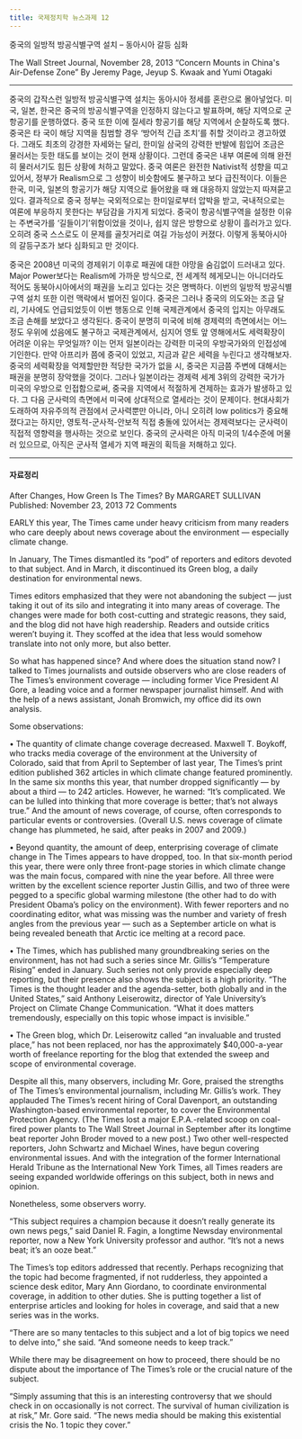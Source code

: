 ```yaml
---
title: 국제정치학 뉴스과제 12
---
```


중국의 일방적 방공식별구역 설치 – 동아시아 갈등 심화

The Wall Street Journal, November 28, 2013
“Concern Mounts in China's Air-Defense Zone” By Jeremy Page, Jeyup S. Kwaak and Yumi Otagaki

---

중국의 갑작스런 일방적 방공식별구역 설치는 동아시아 정세를 혼란으로 몰아넣었다. 미국, 일본, 한국은 중국의 방공식별구역을 인정하지 않는다고 발표하며, 해당 지역으로 군 항공기를 운행하였다. 중국 또한 이에 질세라 항공기를 해당 지역에서 순찰하도록 했다. 중국은 타 국이 해당 지역을 침범할 경우 ‘방어적 긴급 조치’를 취할 것이라고 경고하였다. 그래도 최초의 강경한 자세와는 달리, 한미일 삼국의 강력한 반발에 힘입어 조금은 물러서는 듯한 태도를 보이는 것이 현재 상황이다. 그런데 중국은 내부 여론에 의해 완전히 물러서기도 힘든 상황에 처하고 말았다. 중국 여론은 완전한 Nativist적 성향을 띠고 있어서, 정부가 Realism으로 그 성향이 비슷함에도 불구하고 보다 급진적이다. 이들은 한국, 미국, 일본의 항공기가 해당 지역으로 들어왔을 때 왜 대응하지 않았는지 따져묻고 있다. 결과적으로 중국 정부는 국외적으로는 한미일로부터 압박을 받고, 국내적으로는 여론에 부응하지 못한다는 부담감을 가지게 되었다. 중국이 항공식별구역을 설정한 이유는 주변국가를 ‘길들이기’위함이었을 것이나, 쉽지 않은 방향으로 상황이 흘러가고 있다. 오히려 중국 스스로도 이 문제를 골칫거리로 여길 가능성이 커졌다. 이렇게 동북아시아의 갈등구조가 보다 심화되고 만 것이다.

중국은 2008년 미국의 경제위기 이후로 패권에 대한 야망을 숨김없이 드러내고 있다. Major Power보다는 Realism에 가까운 방식으로, 전 세계적 헤게모니는 아니더라도 적어도 동북아시아에서의 패권을 노리고 있다는 것은 명백하다. 이번의 일방적 방공식별구역 설치 또한 이런 맥락에서 벌어진 일이다. 중국은 그러나 중국의 의도와는 조금 달리, 기사에도 언급되었듯이 이번 행동으로 인해 국제관계에서 중국의 입지는 아무래도 조금 손해를 보았다고 생각된다. 중국이 분명히 미국에 비해 경제력의 측면에서는 어느정도 우위에 섰음에도 불구하고 국제관계에서, 심지어 영토 앞 영해에서도 세력확장이 어려운 이유는 무엇일까? 이는 먼저 일본이라는 강력한 미국의 우방국가와의 인접성에 기인한다. 만약 아프리카 쯤에 중국이 있었고, 지금과 같은 세력을 누린다고 생각해보자. 중국의 세력확장을 억제할만한 적당한 국가가 없을 시, 중국은 지금쯤 주변에 대해서는 패권을 분명히 장악했을 것이다. 그러나 일본이라는 경제력 세계 3위의 강력한 국가가 미국의 우방으로 인접함으로써, 중국을 지역에서 적절하게 견제하는 효과가 발생하고 있다. 그 다음 군사력의 측면에서 미국에 상대적으로 열세라는 것이 문제이다. 현대사회가 도래하여 자유주의적 관점에서 군사력뿐만 아니라, 아니 오히려 low politics가 중요해졌다고는 하지만, 영토적-군사적-안보적 직접 충돌에 있어서는 경제력보다는 군사력이 직접적 영향력을 행사하는 것으로 보인다. 중국의 군사력은 아직 미국의 1/4수준에 머물러 있으므로, 아직은 군사적 열세가 지역 패권의 획득을 저해하고 있다.

---

#### 자료정리

After Changes, How Green Is The Times?
By MARGARET SULLIVAN
Published: November 23, 2013 72 Comments

EARLY this year, The Times came under heavy criticism from many readers who care deeply about news coverage about the environment — especially climate change.

In January, The Times dismantled its “pod” of reporters and editors devoted to that subject. And in March, it discontinued its Green blog, a daily destination for environmental news.

Times editors emphasized that they were not abandoning the subject — just taking it out of its silo and integrating it into many areas of coverage.  The changes were made for both cost-cutting and strategic reasons, they said, and the blog did not have high readership. Readers and outside critics weren’t buying it. They scoffed at the idea that less would somehow translate into not only more, but also better.

So what has happened since? And where does the situation stand now? I talked to Times journalists and outside observers who are close readers of The Times’s environment coverage — including former Vice President Al Gore, a leading voice and a former newspaper journalist himself. And with the help of a news assistant, Jonah Bromwich, my office did its own analysis.

Some observations:

• The quantity of climate change coverage decreased. Maxwell T. Boykoff, who tracks media coverage of the environment at the University of Colorado, said that from April to September of last year, The Times’s print edition published 362 articles in which climate change featured prominently. In the same six months this year, that number dropped significantly — by about a third — to 242 articles. However, he warned: “It’s complicated. We can be lulled into thinking that more coverage is better; that’s not always true.”  And the amount of news coverage, of course, often corresponds to particular events or controversies. (Overall U.S. news coverage of climate change has plummeted, he said, after peaks in 2007 and 2009.)

• Beyond quantity, the amount of deep, enterprising coverage of climate change in The Times appears to have dropped, too. In that six-month period this year, there were only three front-page stories in which climate change was the main focus, compared with nine the year before. All three were written by the excellent science reporter Justin Gillis, and two of three were pegged to a specific global warming milestone (the other had to do with President Obama’s policy on the environment). With fewer reporters and no coordinating editor, what was missing was the number and variety of fresh angles from the previous year — such as a September article on what is being revealed beneath that Arctic ice melting at a record pace.

• The Times, which has published many groundbreaking series on the environment, has not had such a series since Mr. Gillis’s “Temperature Rising” ended in January. Such series not only provide especially deep reporting, but their presence also shows the subject is a high priority. “The Times is the thought leader and the agenda-setter, both globally and in the United States,” said Anthony Leiserowitz, director of Yale University’s Project on Climate Change Communication. “What it does matters tremendously, especially on this topic whose impact is invisible.”

• The Green blog, which Dr. Leiserowitz called “an invaluable and trusted place,” has not been replaced, nor has the approximately $40,000-a-year worth of freelance reporting for the blog that extended the sweep and scope of environmental coverage.

Despite all this, many observers, including Mr. Gore, praised the strengths of The Times’s environmental journalism, including Mr. Gillis’s work. They applauded The Times’s recent hiring of Coral Davenport, an outstanding Washington-based environmental reporter, to cover the Environmental Protection Agency. (The Times lost a major E.P.A.-related scoop on coal-fired power plants to The Wall Street Journal in September after its longtime beat reporter John Broder moved to a new post.) Two other well-respected reporters, John Schwartz and Michael Wines, have begun covering environmental issues. And with the integration of the former International Herald Tribune as the International New York Times, all Times readers are seeing expanded worldwide offerings on this subject, both in news and opinion.

Nonetheless, some observers worry.

“This subject requires a champion because it doesn’t really generate its own news pegs,” said Daniel R. Fagin, a longtime Newsday environmental reporter, now a New York University professor and author. “It’s not a news beat; it’s an ooze beat.”

The Times’s top editors addressed that recently. Perhaps recognizing that the topic had become fragmented, if not rudderless, they appointed a science desk editor, Mary Ann Giordano, to coordinate environmental coverage, in addition to other duties. She is putting together a list of enterprise articles and looking for holes in coverage, and said that a new series was in the works.

“There are so many tentacles to this subject and a lot of big topics we need to delve into,” she said. “And someone needs to keep track.”

While there may be disagreement on how to proceed, there should be no dispute about the importance of The Times’s role or the crucial nature of the subject.

“Simply assuming that this is an interesting controversy that we should check in on occasionally is not correct. The survival of human civilization is at risk,” Mr. Gore said. “The news media should be making this existential crisis the No. 1 topic they cover.”
